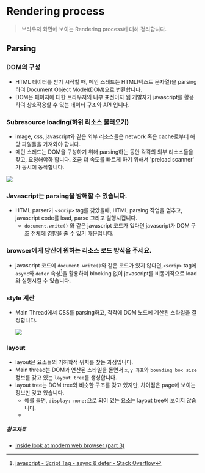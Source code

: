 # Rendering process

> 브라우저 화면에 보이는 Rendering process에 대해 정리합니다.

## Parsing

### DOM의 구성

- HTML 데이터를 받기 시작할 때, 메인 스레드는 HTML(텍스트 문자열)을 parsing 하여 Document Object Model(DOM)으로 변환합니다.
- DOM은 페이지에 대한 브라우저의 내부 표전이자 웹 개발자가 javascript를 활용하여 상호작용할 수 있는 데이터 구조와 API 입니다.

### Subresource loading(하위 리소스 불러오기)

- image, css, javascript와 같은 외부 리소스들은 network 혹은 cache로부터 해당 파일들을 가져와야 합니다.
- 메인 스레드는 DOM을 구성하기 위해 parsing하는 동안 각각의 외부 리소스들을 찾고, 요청해야하 합니다. 조금 더 속도를 빠르게 하기 위해서 'preload scanner' 가 동시에 동작합니다.

[<img src='https://developers.google.com/web/updates/images/inside-browser/part3/dom.png'/>]()

### Javascript는 parsing을 방해할 수 있습니다.

- HTML parser가 `<scrip>` tag를 찾았을때, HTML parsing 작업을 멈추고, javascript code를 load, parse 그리고 실행시킵니다.
  - `document.write()` 와 같은 javascript 코드가 있다면 javascript가 DOM 구조 전체에 영향을 줄 수 있기 때문입니다.

### browser에게 당신이 원하는 리소스 로드 방식을 주세요.

- javascript 코드에 `document.write()`와 같은 코드가 있지 않다면,`<scrip>` tag에 `async`와 `defer` 속성[^1]을 활용하여 blocking 없이 javascript를 비동기적으로 load와 실행시킬 수 있습니다.

### style 계산

- Main Thread에서 CSS를 parsing하고, 각각에 DOM 노드에 계산된 스타일을 결정합니다.

  [<img src='https://developers.google.com/web/updates/images/inside-browser/part3/computedstyle.png'/>]()

### layout

- layout은 요소들의 기하학적 위치를 찾는 과정입니다.
- Main thread는 DOM과 연산된 스타일을 돌면서 `x,y 좌표`와 `bounding box size` 정보를 갖고 있는 `layout tree`를 생성합니다.
- layout tree는 DOM tree와 비슷한 구조를 갖고 있지만, 차이점은 page에 보이는 정보만 갖고 있습니다.
  - 예를 들면, `display: none;`으로 되어 있는 요소는 layout tree에 보이지 않습니다.
  -

##### 참고자료

- [Inside look at modern web browser (part 3)](https://developers.google.com/web/updates/2018/09/inside-browser-part3)

  [^1]: [javascript - Script Tag - async & defer - Stack Overflow](https://stackoverflow.com/questions/10808109/script-tag-async-defer)
